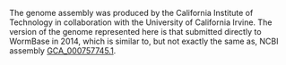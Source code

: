 [//]: # (Created by ./bin/manage_files.pl from ./species/Steinernema_scapterisci/PRJNA204942/Steinernema_scapterisci_PRJNA204942.assembly.html on Thu Jun 11 13:45:53 2020)
The genome assembly was produced by the California Institute of Technology in collaboration with the University of California Irvine. The version of the genome represented here is that submitted directly to WormBase in 2014, which is similar to, but not exactly the same as, NCBI assembly [GCA_000757745.1](http://www.ncbi.nlm.nih.gov/assembly/GCA_000757745.1).
